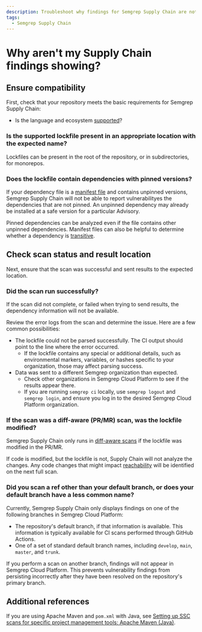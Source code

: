 ```yaml
---
description: Troubleshoot why findings for Semgrep Supply Chain are not showing.
tags:
  - Semgrep Supply Chain
---
```

# Why aren't my Supply Chain findings showing?

## Ensure compatibility

First, check that your repository meets the basic requirements for Semgrep Supply Chain:

* Is the language and ecosystem [supported](/docs/supported-languages/#general-availability)?

###  Is the supported lockfile present in an appropriate location with the expected name?

Lockfiles can be present in the root of the repository, or in subdirectories, for monorepos.

### Does the lockfile contain dependencies with pinned versions?

If your dependency file is a [manifest file](/docs/semgrep-supply-chain/glossary/#manifest-file) and contains unpinned versions, Semgrep Supply Chain will not be able to report vulnerabilityes the dependencies that are not pinned. An unpinned dependency may already be installed at a safe version for a particular Advisory. 

Pinned dependencies can be analyzed even if the file contains other unpinned dependencies. Manifest files can also be helpful to determine whether a dependency is [transitive](/docs/semgrep-supply-chain/glossary/#transitive-or-indirect-dependency). 

## Check scan status and result location

Next, ensure that the scan was successful and sent results to the expected location.

### Did the scan run successfully?

If the scan did not complete, or failed when trying to send results, the dependency information will not be available.

Review the error logs from the scan and determine the issue. Here are a few common possibilities:

* The lockfile could not be parsed successfully. The CI output should point to the line where the error occurred.
  - If the lockfile contains any special or additional details, such as environmental markers, variables, or hashes specific to your organization, those may affect parsing success.
* Data was sent to a different Semgrep organization than expected.
  - Check other organizations in Semgrep Cloud Platform to see if the results appear there.
  - If you are running `semgrep ci` locally, use `semgrep logout` and `semgrep login`, and ensure you log in to the desired Semgrep Cloud Platform organization.

### If the scan was a diff-aware (PR/MR) scan, was the lockfile modified? 

Semgrep Supply Chain only runs in [diff-aware scans](/docs/semgrep-ci/running-semgrep-ci-with-semgrep-cloud-platform/#diff-aware-scanning) if the lockfile was modified in the PR/MR.

If code is modified, but the lockfile is not, Supply Chain will not analyze the changes. Any code changes that might impact [reachability](/docs/semgrep-supply-chain/glossary/#reachability) will be identified on the next full scan.

### Did you scan a ref other than your default branch, or does your default branch have a less common name?

Currently, Semgrep Supply Chain only displays findings on one of the following branches in Semgrep Cloud Platform:

* The repository's default branch, if that information is available. This information is typically available for CI scans performed through GitHub Actions.
* One of a set of standard default branch names, including `develop`, `main`, `master`, and `trunk`.

If you perform a scan on another branch, findings will not appear in Semgrep Cloud Platform. This prevents vulnerability findings from persisting incorrectly after they have been resolved on the repository's primary branch.

## Additional references

If you are using Apache Maven and `pom.xml` with Java, see [Setting up SSC scans for specific project management tools:
Apache Maven (Java)](/docs/semgrep-supply-chain/getting-started/#apache-maven-java).

